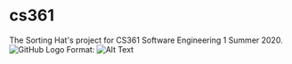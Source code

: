# cs361 
The Sorting Hat's project for CS361 Software Engineering 1 Summer 2020.
![GitHub Logo](/images/architecture.png)
Format: ![Alt Text](url)
